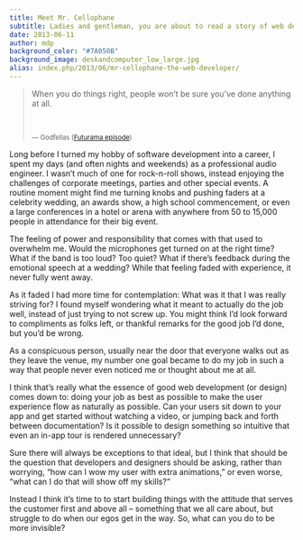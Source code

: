 ```yaml
---
title: Meet Mr. Cellophane
subtitle: Ladies and gentleman, you are about to read a story of web development, audio engineering, humility and user experience
date: 2013-06-11
author: mdp
background_color: "#7A050B"
background_image: deskandcomputer_low_large.jpg
alias: index.php/2013/06/mr-cellophane-the-web-developer/
---
```

<blockquote>
  <p>When you do things right, people won’t be sure you’ve done anything at all.</p>
  <br />
<p><small>— Godfellas (<a href="http://en.wikipedia.org/wiki/Godfellas">Futurama episode</a>)</small></p></blockquote>

Long before I turned my hobby of software development into a career, I spent my days (and often nights and weekends) as a professional audio engineer. I wasn’t much of one for rock-n-roll shows, instead enjoying the challenges of corporate meetings, parties and other special events. A routine moment might find me turning knobs and pushing faders at a celebrity wedding, an awards show, a high school commencement, or even a large conferences in a hotel or arena with anywhere from 50 to 15,000 people in attendance for their big event.

The feeling of power and responsibility that comes with that used to overwhelm me. Would the microphones get turned on at the right time? What if the band is too loud? Too quiet? What if there’s feedback during the emotional speech at a wedding? While that feeling faded with experience, it never fully went away.

As it faded I had more time for contemplation: What was it that I was really striving for? I found myself wondering what it meant to actually do the job well, instead of just trying to not screw up. You might think I’d look forward to compliments as folks left, or thankful remarks for the good job I’d done, but you’d be wrong.

As a conspicuous person, usually near the door that everyone walks out as they leave the venue, my number one goal became to do my job in such a way that people never even noticed me or thought about me at all.

I think that’s really what the essence of good web development (or design) comes down to: doing your job as best as possible to make the user experience flow as naturally as possible. Can your users sit down to your app and get started without watching a video, or jumping back and forth between documentation? Is it possible to design something so intuitive that even an in-app tour is rendered unnecessary?

Sure there will always be exceptions to that ideal, but I think that should be the question that developers and designers should be asking, rather than worrying, “how can I wow my user with extra animations,” or even worse, “what can I do that will show off my skills?”

Instead I think it’s time to to start building things with the attitude that serves the customer first and above all – something that we all care about, but struggle to do when our egos get in the way. So, what can you do to be more invisible?